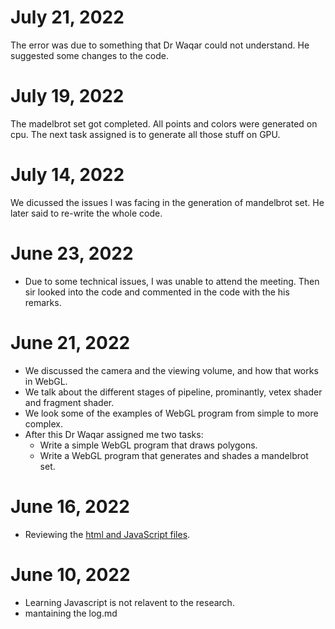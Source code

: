 # July 21, 2022

The error was due to something that Dr Waqar could not understand. He suggested some changes to the code.

# July 19, 2022

The madelbrot set got completed. All points and colors were generated on cpu. The next task assigned is to generate all those stuff on GPU.

# July 14, 2022

We dicussed the issues I was facing in the generation of mandelbrot set. He later said to re-write the whole code.

# June 23, 2022

-   Due to some technical issues, I was unable to attend the meeting. Then sir looked into the code and commented in the code with the his remarks.

# June 21, 2022

-   We discussed the camera and the viewing volume, and how that works in WebGL.
-   We talk about the different stages of pipeline, prominantly, vetex shader and fragment shader.
-   We look some of the examples of WebGL program from simple to more complex.
-   After this Dr Waqar assigned me two tasks:
    -   Write a simple WebGL program that draws polygons.
    -   Write a WebGL program that generates and shades a mandelbrot set.

# June 16, 2022

-   Reviewing the [html and JavaScript files](\WebGL_codes\Chap2).

# June 10, 2022

-   Learning Javascript is not relavent to the research.
-   mantaining the log.md
